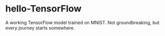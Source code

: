 # hello-TensorFlow
A working TensorFlow model trained on MNIST. Not groundbreaking, but every journey starts somewhere.
